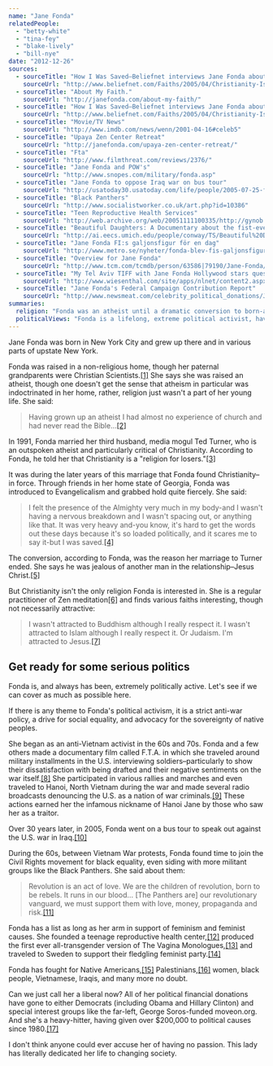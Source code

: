 ```yaml
---
name: "Jane Fonda"
relatedPeople:
  - "betty-white"
  - "tina-fey"
  - "blake-lively"
  - "bill-nye"
date: "2012-12-26"
sources:
  - sourceTitle: "How I Was Saved–Beliefnet interviews Jane Fonda about her faith"
    sourceUrl: "http://www.beliefnet.com/Faiths/2005/04/Christianity-Is-My-Spiritual-Home.aspx"
  - sourceTitle: "About My Faith."
    sourceUrl: "http://janefonda.com/about-my-faith/"
  - sourceTitle: "How I Was Saved–Beliefnet interviews Jane Fonda about her faith."
    sourceUrl: "http://www.beliefnet.com/Faiths/2005/04/Christianity-Is-My-Spiritual-Home.aspx?p=2"
  - sourceTitle: "Movie/TV News"
    sourceUrl: "http://www.imdb.com/news/wenn/2001-04-16#celeb5"
  - sourceTitle: "Upaya Zen Center Retreat"
    sourceUrl: "http://janefonda.com/upaya-zen-center-retreat/"
  - sourceTitle: "Fta"
    sourceUrl: "http://www.filmthreat.com/reviews/2376/"
  - sourceTitle: "Jane Fonda and POW's"
    sourceUrl: "http://www.snopes.com/military/fonda.asp"
  - sourceTitle: "Jane Fonda to oppose Iraq war on bus tour"
    sourceUrl: "http://usatoday30.usatoday.com/life/people/2005-07-25-fonda_x.htm"
  - sourceTitle: "Black Panthers"
    sourceUrl: "http://www.socialistworker.co.uk/art.php?id=10386"
  - sourceTitle: "Teen Reproductive Health Services"
    sourceUrl: "http://web.archive.org/web/20051111100335/http://gynob.emory.edu/jfc_prog_teenservices.cfm"
  - sourceTitle: "Beautiful Daughters: A Documentary about the fist-ever all-transgender staging of Eve Ensler's 'The Vagina Monologues.'"
    sourceUrl: "http://ai.eecs.umich.edu/people/conway/TS/Beautiful%20Daughters/Beautiful%20Daughters.html"
  - sourceTitle: "Jane Fonda FI:s galjonsfigur för en dag"
    sourceUrl: "http://www.metro.se/nyheter/fonda-blev-fis-galjonsfigur-for-en-dag/Objfio!13_5501-23/"
  - sourceTitle: "Overview for Jane Fonda"
    sourceUrl: "http://www.tcm.com/tcmdb/person/63586|79190/Jane-Fonda/"
  - sourceTitle: "My Tel Aviv TIFF with Jane Fonda Hollywood stars questioning Israel's right to its commercial and cultural capital puts them on Iran's side"
    sourceUrl: "http://www.wiesenthal.com/site/apps/nlnet/content2.aspx?c=lsKWLbPJLnF&b=5711841&ct=7473835"
  - sourceTitle: "Jane Fonda's Federal Campaign Contribution Report"
    sourceUrl: "http://www.newsmeat.com/celebrity_political_donations/Jane_Fonda.php"
summaries:
  religion: "Fonda was an atheist until a dramatic conversion to born-again Christianity."
  politicalViews: "Fonda is a lifelong, extreme political activist, having protested the Vietnam War, the Iraq War, treatment of black Americans, Native Americans, women, Palestinians and more."
---
```


Jane Fonda was born in New York City and grew up there and in various parts of upstate New York.

Fonda was raised in a non-religious home, though her paternal grandparents were Christian Scientists.<a class="source-citation" href="#http%3A%2F%2Fwww.beliefnet.com%2FFaiths%2F2005%2F04%2FChristianity-Is-My-Spiritual-Home.aspx" title="How I Was Saved–Beliefnet interviews Jane Fonda about her faith">[1]</a> She says she was raised an atheist, though one doesn't get the sense that atheism in particular was indoctrinated in her home, rather, religion just wasn't a part of her young life. She said:

>Having grown up an atheist I had almost no experience of church and had never read the Bible…<a class="source-citation" href="#http%3A%2F%2Fjanefonda.com%2Fabout-my-faith%2F" title="About My Faith.">[2]</a>

In 1991, Fonda married her third husband, media mogul Ted Turner, who is an outspoken atheist and particularly critical of Christianity. According to Fonda, he told her that Christianity is a "religion for losers."<a class="source-citation" href="#http%3A%2F%2Fwww.beliefnet.com%2FFaiths%2F2005%2F04%2FChristianity-Is-My-Spiritual-Home.aspx%3Fp%3D2" title="How I Was Saved–Beliefnet interviews Jane Fonda about her faith">[3]</a>

It was during the later years of this marriage that Fonda found Christianity–in force. Through friends in her home state of Georgia, Fonda was introduced to Evangelicalism and grabbed hold quite fiercely. She said:

>I felt the presence of the Almighty very much in my body-and I wasn't having a nervous breakdown and I wasn't spacing out, or anything like that. It was very heavy and-you know, it's hard to get the words out these days because it's so loaded politically, and it scares me to say it-but I was saved.<a class="source-citation" href="#http%3A%2F%2Fwww.beliefnet.com%2FFaiths%2F2005%2F04%2FChristianity-Is-My-Spiritual-Home.aspx%3Fp%3D2" title="How I Was Saved–Beliefnet interviews Jane Fonda about her faith.">[4]</a>

The conversion, according to Fonda, was the reason her marriage to Turner ended. She says he was jealous of another man in the relationship–Jesus Christ.<a class="source-citation" href="#http%3A%2F%2Fwww.imdb.com%2Fnews%2Fwenn%2F2001-04-16%23celeb5" title="Movie/TV News">[5]</a>

But Christianity isn't the only religion Fonda is interested in. She is a regular practitioner of Zen meditation<a class="source-citation" href="#http%3A%2F%2Fjanefonda.com%2Fupaya-zen-center-retreat%2F" title="Upaya Zen Center Retreat">[6]</a> and finds various faiths interesting, though not necessarily attractive:

>I wasn't attracted to Buddhism although I really respect it. I wasn't attracted to Islam although I really respect it. Or Judaism. I'm attracted to Jesus.<a class="source-citation" href="#http%3A%2F%2Fwww.beliefnet.com%2FFaiths%2F2005%2F04%2FChristianity-Is-My-Spiritual-Home.aspx" title="How I Was Saved–Beliefnet interviews Jane Fonda about her faith">[7]</a>

## 

## Get ready for some serious politics

Fonda is, and always has been, extremely politically active. Let's see if we can cover as much as possible here.

If there is any theme to Fonda's political activism, it is a strict anti-war policy, a drive for social equality, and advocacy for the sovereignty of native peoples.

She began as an anti-Vietnam activist in the 60s and 70s. Fonda and a few others made a documentary film called F.T.A. in which she traveled around military installments in the U.S. interviewing soldiers–particularly to show their dissatisfaction with being drafted and their negative sentiments on the war itself.<a class="source-citation" href="#http%3A%2F%2Fwww.filmthreat.com%2Freviews%2F2376%2F" title="Fta">[8]</a> She participated in various rallies and marches and even traveled to Hanoi, North Vietnam during the war and made several radio broadcasts denouncing the U.S. as a nation of war criminals.<a class="source-citation" href="#http%3A%2F%2Fwww.snopes.com%2Fmilitary%2Ffonda.asp" title="Jane Fonda and POW&apos;s">[9]</a> These actions earned her the infamous nickname of Hanoi Jane by those who saw her as a traitor.

Over 30 years later, in 2005, Fonda went on a bus tour to speak out against the U.S. war in Iraq.<a class="source-citation" href="#http%3A%2F%2Fusatoday30.usatoday.com%2Flife%2Fpeople%2F2005-07-25-fonda_x.htm" title="Jane Fonda to oppose Iraq war on bus tour">[10]</a>

During the 60s, between Vietnam War protests, Fonda found time to join the Civil Rights movement for black equality, even siding with more militant groups like the Black Panthers. She said about them:

>Revolution is an act of love. We are the children of revolution, born to be rebels. It runs in our blood… [The Panthers are] our revolutionary vanguard, we must support them with love, money, propaganda and risk.<a class="source-citation" href="#http%3A%2F%2Fwww.socialistworker.co.uk%2Fart.php%3Fid%3D10386" title="Black Panthers">[11]</a>

Fonda has a list as long as her arm in support of feminism and feminist causes. She founded a teenage reproductive health center,<a class="source-citation" href="#http%3A%2F%2Fweb.archive.org%2Fweb%2F20051111100335%2Fhttp%3A%2F%2Fgynob.emory.edu%2Fjfc_prog_teenservices.cfm" title="Teen Reproductive Health Services">[12]</a> produced the first ever all-transgender version of The Vagina Monologues,<a class="source-citation" href="#http%3A%2F%2Fai.eecs.umich.edu%2Fpeople%2Fconway%2FTS%2FBeautiful%2520Daughters%2FBeautiful%2520Daughters.html" title="Beautiful Daughters: A Documentary about the fist-ever all-transgender staging of Eve Ensler&apos;s &apos;The Vagina Monologues.&apos;">[13]</a> and traveled to Sweden to support their fledgling feminist party.<a class="source-citation" href="#http%3A%2F%2Fwww.metro.se%2Fnyheter%2Ffonda-blev-fis-galjonsfigur-for-en-dag%2FObjfio!13_5501-23%2F" title="Jane Fonda FI:s galjonsfigur för en dag">[14]</a>

Fonda has fought for Native Americans,<a class="source-citation" href="#http%3A%2F%2Fwww.tcm.com%2Ftcmdb%2Fperson%2F63586%7C79190%2FJane-Fonda%2F" title="Overview for Jane Fonda">[15]</a> Palestinians,<a class="source-citation" href="#http%3A%2F%2Fwww.wiesenthal.com%2Fsite%2Fapps%2Fnlnet%2Fcontent2.aspx%3Fc%3DlsKWLbPJLnF%26b%3D5711841%26ct%3D7473835" title="My Tel Aviv TIFF with Jane Fonda Hollywood stars questioning Israel&apos;s right to its commercial and cultural capital puts them on Iran&apos;s side">[16]</a> women, black people, Vietnamese, Iraqis, and many more no doubt.

Can we just call her a liberal now? All of her political financial donations have gone to either Democrats (including Obama and Hillary Clinton) and special interest groups like the far-left, George Soros-funded moveon.org. And she's a heavy-hitter, having given over $200,000 to political causes since 1980.<a class="source-citation" href="#http%3A%2F%2Fwww.newsmeat.com%2Fcelebrity_political_donations%2FJane_Fonda.php" title="Jane Fonda&apos;s Federal Campaign Contribution Report">[17]</a>

I don't think anyone could ever accuse her of having no passion. This lady has literally dedicated her life to changing society.